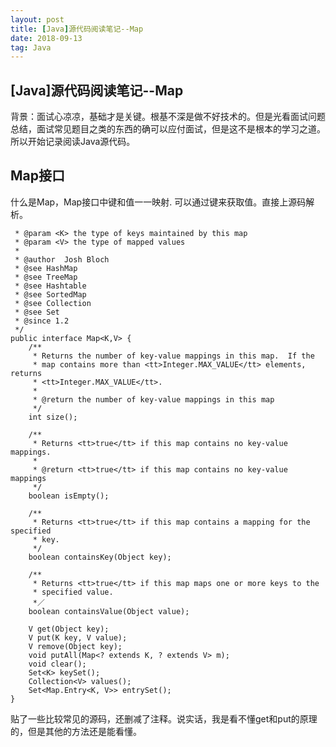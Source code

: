 ```yaml
---
layout: post
title: [Java]源代码阅读笔记--Map
date: 2018-09-13 
tag: Java
---
```


## [Java]源代码阅读笔记--Map

背景：面试心凉凉，基础才是关键。根基不深是做不好技术的。但是光看面试问题总结，面试常见题目之类的东西的确可以应付面试，但是这不是根本的学习之道。所以开始记录阅读Java源代码。


## Map接口
什么是Map，Map接口中键和值一一映射. 可以通过键来获取值。直接上源码解析。


```
 * @param <K> the type of keys maintained by this map
 * @param <V> the type of mapped values
 *
 * @author  Josh Bloch
 * @see HashMap
 * @see TreeMap
 * @see Hashtable
 * @see SortedMap
 * @see Collection
 * @see Set
 * @since 1.2
 */
public interface Map<K,V> {
    /**
     * Returns the number of key-value mappings in this map.  If the
     * map contains more than <tt>Integer.MAX_VALUE</tt> elements, returns
     * <tt>Integer.MAX_VALUE</tt>.
     *
     * @return the number of key-value mappings in this map
     */
    int size();
    
    /**
     * Returns <tt>true</tt> if this map contains no key-value mappings.
     *
     * @return <tt>true</tt> if this map contains no key-value mappings
     */
    boolean isEmpty();
    
    /**
     * Returns <tt>true</tt> if this map contains a mapping for the specified
     * key.
     */
    boolean containsKey(Object key);
    
    /**
     * Returns <tt>true</tt> if this map maps one or more keys to the
     * specified value.
     *／
    boolean containsValue(Object value);
    
    V get(Object key);
    V put(K key, V value);
    V remove(Object key);
    void putAll(Map<? extends K, ? extends V> m);
    void clear();
    Set<K> keySet();
    Collection<V> values();
    Set<Map.Entry<K, V>> entrySet();
}
```

贴了一些比较常见的源码，还删减了注释。说实话，我是看不懂get和put的原理的，但是其他的方法还是能看懂。